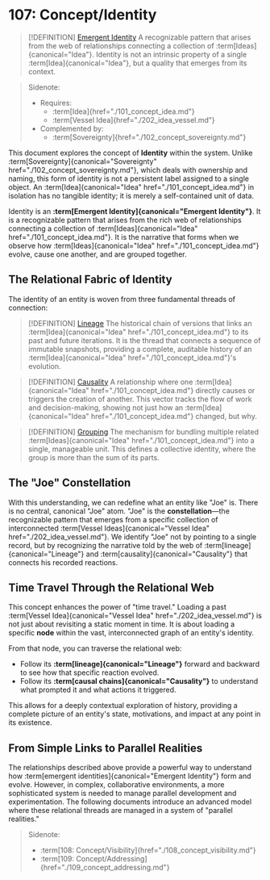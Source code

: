 # 107: Concept/Identity

> [!DEFINITION] [Emergent Identity](./000_glossary.md)
> A recognizable pattern that arises from the web of relationships connecting a collection of :term[Ideas]{canonical="Idea"}. Identity is not an intrinsic property of a single :term[Idea]{canonical="Idea"}, but a quality that emerges from its context.

> Sidenote:
>
> - Requires:
>   - :term[Idea]{href="./101_concept_idea.md"}
>   - :term[Vessel Idea]{href="./202_idea_vessel.md"}
> - Complemented by:
>   - :term[Sovereignty]{href="./102_concept_sovereignty.md"}

This document explores the concept of **Identity** within the system. Unlike :term[Sovereignty]{canonical="Sovereignty" href="./102_concept_sovereignty.md"}, which deals with ownership and naming, this form of identity is not a persistent label assigned to a single object. An :term[Idea]{canonical="Idea" href="./101_concept_idea.md"} in isolation has no tangible identity; it is merely a self-contained unit of data.

Identity is an **:term[Emergent Identity]{canonical="Emergent Identity"}**. It is a recognizable pattern that arises from the rich web of relationships connecting a collection of :term[Ideas]{canonical="Idea" href="./101_concept_idea.md"}. It is the narrative that forms when we observe how :term[Ideas]{canonical="Idea" href="./101_concept_idea.md"} evolve, cause one another, and are grouped together.

## The Relational Fabric of Identity

The identity of an entity is woven from three fundamental threads of connection:

> [!DEFINITION] [Lineage](./000_glossary.md)
> The historical chain of versions that links an :term[Idea]{canonical="Idea" href="./101_concept_idea.md"} to its past and future iterations. It is the thread that connects a sequence of immutable snapshots, providing a complete, auditable history of an :term[Idea]{canonical="Idea" href="./101_concept_idea.md"}'s evolution.

> [!DEFINITION] [Causality](./000_glossary.md)
> A relationship where one :term[Idea]{canonical="Idea" href="./101_concept_idea.md"} directly causes or triggers the creation of another. This vector tracks the flow of work and decision-making, showing not just how an :term[Idea]{canonical="Idea" href="./101_concept_idea.md"} changed, but why.

> [!DEFINITION] [Grouping](./000_glossary.md)
> The mechanism for bundling multiple related :term[Ideas]{canonical="Idea" href="./101_concept_idea.md"} into a single, manageable unit. This defines a collective identity, where the group is more than the sum of its parts.

## The "Joe" Constellation

With this understanding, we can redefine what an entity like "Joe" is. There is no central, canonical "Joe" atom. "Joe" is the **constellation**—the recognizable pattern that emerges from a specific collection of interconnected :term[Vessel Ideas]{canonical="Vessel Idea" href="./202_idea_vessel.md"}. We identify "Joe" not by pointing to a single record, but by recognizing the narrative told by the web of :term[lineage]{canonical="Lineage"} and :term[causality]{canonical="Causality"} that connects his recorded reactions.

## Time Travel Through the Relational Web

This concept enhances the power of "time travel." Loading a past :term[Vessel Idea]{canonical="Vessel Idea" href="./202_idea_vessel.md"} is not just about revisiting a static moment in time. It is about loading a specific **node** within the vast, interconnected graph of an entity's identity.

From that node, you can traverse the relational web:

- Follow its **:term[lineage]{canonical="Lineage"}** forward and backward to see how that specific reaction evolved.
- Follow its **:term[causal chains]{canonical="Causality"}** to understand what prompted it and what actions it triggered.

This allows for a deeply contextual exploration of history, providing a complete picture of an entity's state, motivations, and impact at any point in its existence.

## From Simple Links to Parallel Realities

The relationships described above provide a powerful way to understand how :term[emergent identities]{canonical="Emergent Identity"} form and evolve. However, in complex, collaborative environments, a more sophisticated system is needed to manage parallel development and experimentation. The following documents introduce an advanced model where these relational threads are managed in a system of "parallel realities."

> Sidenote:
>
> - :term[108: Concept/Visibility]{href="./108_concept_visibility.md"}
> - :term[109: Concept/Addressing]{href="./109_concept_addressing.md"}
